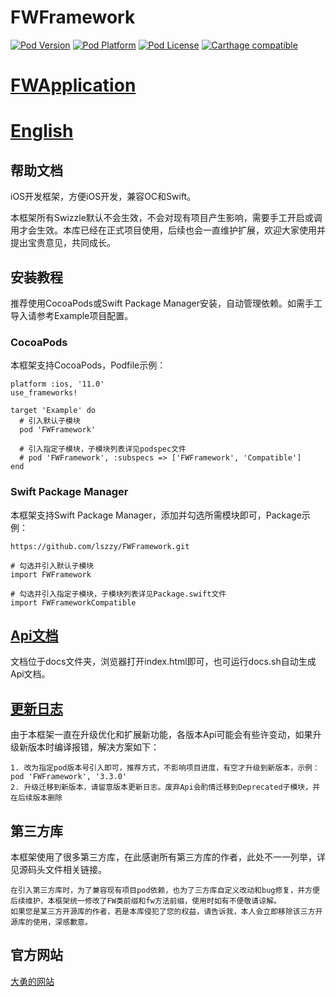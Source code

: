 # FWFramework

[![Pod Version](https://img.shields.io/cocoapods/v/FWFramework.svg?style=flat)](http://cocoadocs.org/docsets/FWFramework/)
[![Pod Platform](https://img.shields.io/cocoapods/p/FWFramework.svg?style=flat)](http://cocoadocs.org/docsets/FWFramework/)
[![Pod License](https://img.shields.io/cocoapods/l/FWFramework.svg?style=flat)](https://github.com/lszzy/FWFramework/blob/master/LICENSE)
[![Carthage compatible](https://img.shields.io/badge/Carthage-compatible-4BC51D.svg?style=flat)](https://github.com/lszzy/FWFramework)

# [FWApplication](https://github.com/lszzy/FWApplication)

# [English](https://github.com/lszzy/FWFramework/blob/master/README.md)

## 帮助文档
iOS开发框架，方便iOS开发，兼容OC和Swift。

本框架所有Swizzle默认不会生效，不会对现有项目产生影响，需要手工开启或调用才会生效。本库已经在正式项目使用，后续也会一直维护扩展，欢迎大家使用并提出宝贵意见，共同成长。

## 安装教程
推荐使用CocoaPods或Swift Package Manager安装，自动管理依赖。如需手工导入请参考Example项目配置。

### CocoaPods
本框架支持CocoaPods，Podfile示例：

	platform :ios, '11.0'
	use_frameworks!

	target 'Example' do
	  # 引入默认子模块
	  pod 'FWFramework'
	  
	  # 引入指定子模块，子模块列表详见podspec文件
	  # pod 'FWFramework', :subspecs => ['FWFramework', 'Compatible']
	end

### Swift Package Manager
本框架支持Swift Package Manager，添加并勾选所需模块即可，Package示例：

	https://github.com/lszzy/FWFramework.git
	
	# 勾选并引入默认子模块
	import FWFramework
	
	# 勾选并引入指定子模块，子模块列表详见Package.swift文件
	import FWFrameworkCompatible

## [Api文档](https://fwframework.wuyong.site)
文档位于docs文件夹，浏览器打开index.html即可，也可运行docs.sh自动生成Api文档。

## [更新日志](https://github.com/lszzy/FWFramework/blob/master/CHANGELOG_CN.md)
由于本框架一直在升级优化和扩展新功能，各版本Api可能会有些许变动，如果升级新版本时编译报错，解决方案如下：

	1. 改为指定pod版本号引入即可，推荐方式，不影响项目进度，有空才升级到新版本，示例：pod 'FWFramework', '3.3.0'
	2. 升级迁移到新版本，请留意版本更新日志。废弃Api会酌情迁移到Deprecated子模块，并在后续版本删除

## 第三方库
本框架使用了很多第三方库，在此感谢所有第三方库的作者，此处不一一列举，详见源码头文件相关链接。  
 
	在引入第三方库时，为了兼容现有项目pod依赖，也为了三方库自定义改动和bug修复，并方便后续维护，本框架统一修改了FW类前缀和fw方法前缀，使用时如有不便敬请谅解。
	如果您是某三方开源库的作者，若是本库侵犯了您的权益，请告诉我，本人会立即移除该三方开源库的使用，深感歉意。

## 官方网站
[大勇的网站](http://www.wuyong.site)
